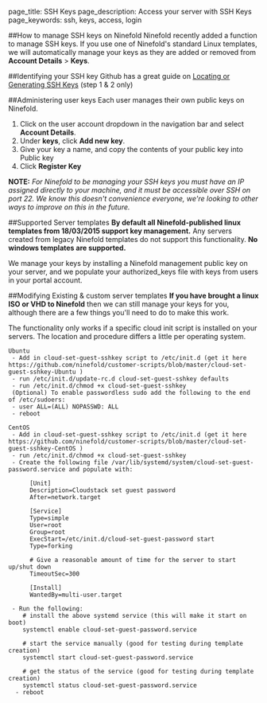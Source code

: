 page_title: SSH Keys
page_description: Access your server with SSH Keys
page_keywords: ssh, keys, access, login

##How to manage SSH keys on Ninefold
Ninefold recently added a function to manage SSH keys. If you use one of Ninefold's standard Linux templates, we will automatically manage your keys as they are added or removed from __Account Details__ > __Keys__.

##Identifying your SSH key
Github has a great guide on [Locating or Generating SSH Keys](https://help.github.com/articles/generating-ssh-keys/) (step 1 & 2 only)

##Administering user keys
Each user manages their own public keys on Ninefold.

1. Click on the user account dropdown in the navigation bar and select __Account Details__.
2. Under __keys__, click __Add new key__.
3. Give your key a name, and copy the contents of your public key into Public key
4. Click __Register Key__

**NOTE:**
_For Ninefold to be managing your SSH keys you must have an IP assigned directly to your machine, and it must be accessible over SSH on port 22. We know this doesn't convenience everyone, we're looking to other ways to improve on this in the future._

##Supported Server templates
__By default all Ninefold-published linux templates from 18/03/2015 support key management.__ Any servers created from legacy Ninefold templates do not support this functionality. __No windows templates are supported.__

We manage your keys by installing a Ninefold management public key on your server, and we populate your authorized_keys file with keys from users in your portal account.


##Modifying Existing & custom server templates
__If you have brought a linux ISO or VHD to Ninefold__ then we can still manage your keys for you, although there are a few things you'll need to do to make this work.

The functionality only works if a specific cloud init script is installed on your servers. The location and procedure differs a little per operating system.

```
Ubuntu
 - Add in cloud-set-guest-sshkey script to /etc/init.d (get it here https://github.com/ninefold/customer-scripts/blob/master/cloud-set-guest-sshkey-Ubuntu )
 - run /etc/init.d/update-rc.d cloud-set-guest-sshkey defaults
 - run /etc/init.d/chmod +x cloud-set-guest-sshkey
 (Optional) To enable passwordless sudo add the following to the end of /etc/sudoers: 
 - user ALL=(ALL) NOPASSWD: ALL
 - reboot
```

```
CentOS
 - Add in cloud-set-guest-sshkey script to /etc/init.d (get it here https://github.com/ninefold/customer-scripts/blob/master/cloud-set-guest-sshkey-CentOS )
 - run /etc/init.d/chmod +x cloud-set-guest-sshkey
 - Create the following file /var/lib/systemd/system/cloud-set-guest-password.service and populate with:

      [Unit]
      Description=Cloudstack set guest password
      After=network.target
       
      [Service]
      Type=simple
      User=root
      Group=root
      ExecStart=/etc/init.d/cloud-set-guest-password start
      Type=forking
       
      # Give a reasonable amount of time for the server to start up/shut down
      TimeoutSec=300
       
      [Install]
      WantedBy=multi-user.target 

 - Run the following:
    # install the above systemd service (this will make it start on boot)
    systemctl enable cloud-set-guest-password.service
     
    # start the service manually (good for testing during template creation)
    systemctl start cloud-set-guest-password.service
     
    # get the status of the service (good for testing during template creation)
    systemctl status cloud-set-guest-password.service
  - reboot
```



 
  

